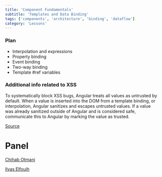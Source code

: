 ```yaml
---
title: 'Component Fundamentals'
subtitle: 'Templates and Data Binding'
tags: ['components', 'architecture', 'binding', 'dataflow']
category: 'Lessons'
---
```


### Plan

- Interpolation and expressions
- Property binding
- Event binding
- Two-way binding
- Template #ref variables

### Additional info related to XSS

To systematically block XSS bugs, Angular treats all values as untrusted by default. When a value is inserted into the DOM from a template binding, or interpolation, Angular sanitizes and escapes untrusted values. If a value was already sanitized outside of Angular and is considered safe, communicate this to Angular by marking the value as trusted.

[Source](https://angular.io/guide/security)

# Panel

[Chihab Otmani](https://twitter.com/chihabotmani)

[Ilyas Elfouih ](https://twitter.com/elfouih)
